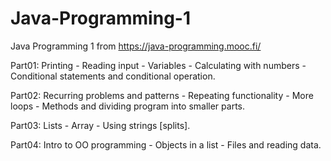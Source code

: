 # Java-Programming-1

Java Programming 1 from https://java-programming.mooc.fi/ 

Part01: Printing - Reading input - Variables - Calculating with numbers - Conditional statements and conditional operation.

Part02: Recurring problems and patterns - Repeating functionality - More loops - Methods and dividing program into smaller parts.

Part03: Lists - Array - Using strings [splits].

Part04: Intro to OO programming - Objects in a list - Files and reading data.
